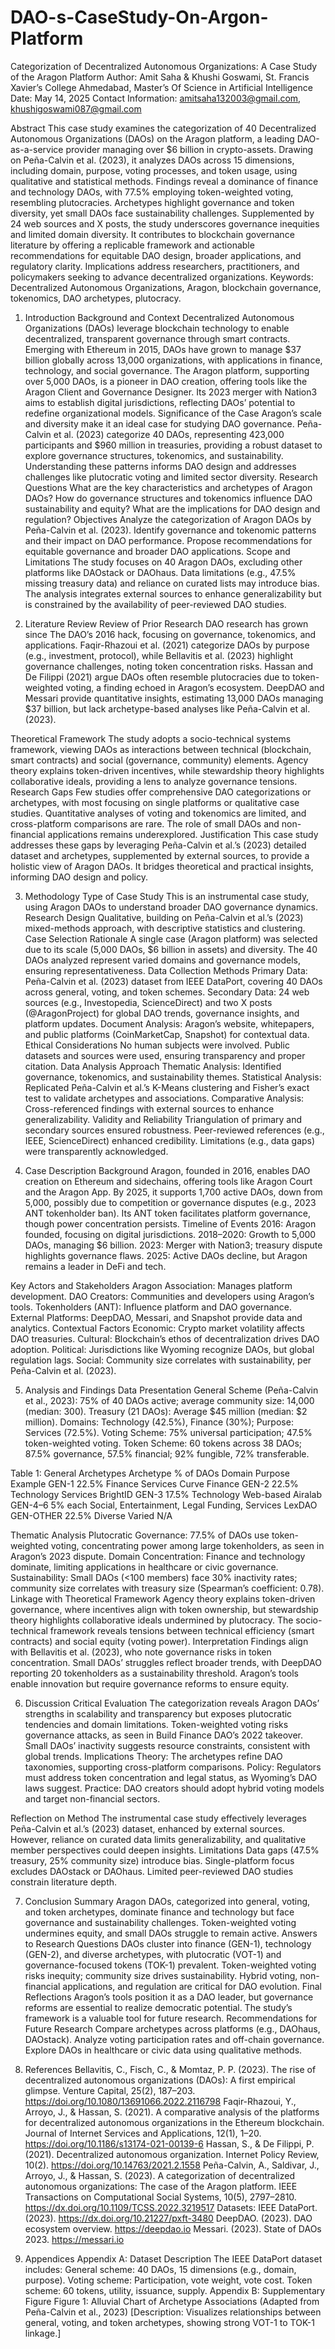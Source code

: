 # DAO-s-CaseStudy-On-Argon-Platform
Categorization of Decentralized Autonomous Organizations: A Case Study of the Aragon Platform
Author: Amit Saha & Khushi Goswami, St. Francis Xavier’s College Ahmedabad, Master’s Of Science in Artificial Intelligence
Date: May 14, 2025
Contact Information: amitsaha132003@gmail.com, khushigoswami087@gmail.com

Abstract
This case study examines the categorization of 40 Decentralized Autonomous Organizations (DAOs) on the Aragon platform, a leading DAO-as-a-service provider managing over $6 billion in crypto-assets. Drawing on Peña-Calvin et al. (2023), it analyzes DAOs across 15 dimensions, including domain, purpose, voting processes, and token usage, using qualitative and statistical methods. Findings reveal a dominance of finance and technology DAOs, with 77.5% employing token-weighted voting, resembling plutocracies. Archetypes highlight governance and token diversity, yet small DAOs face sustainability challenges. Supplemented by 24 web sources and X posts, the study underscores governance inequities and limited domain diversity. It contributes to blockchain governance literature by offering a replicable framework and actionable recommendations for equitable DAO design, broader applications, and regulatory clarity. Implications address researchers, practitioners, and policymakers seeking to advance decentralized organizations.
Keywords: Decentralized Autonomous Organizations, Aragon, blockchain governance, tokenomics, DAO archetypes, plutocracy.

1. Introduction
Background and Context
Decentralized Autonomous Organizations (DAOs) leverage blockchain technology to enable decentralized, transparent governance through smart contracts. Emerging with Ethereum in 2015, DAOs have grown to manage $37 billion globally across 13,000 organizations, with applications in finance, technology, and social governance. The Aragon platform, supporting over 5,000 DAOs, is a pioneer in DAO creation, offering tools like the Aragon Client and Governance Designer. Its 2023 merger with Nation3 aims to establish digital jurisdictions, reflecting DAOs’ potential to redefine organizational models.
Significance of the Case
Aragon’s scale and diversity make it an ideal case for studying DAO governance. Peña-Calvin et al. (2023) categorize 40 DAOs, representing 423,000 participants and $960 million in treasuries, providing a robust dataset to explore governance structures, tokenomics, and sustainability. Understanding these patterns informs DAO design and addresses challenges like plutocratic voting and limited sector diversity.
Research Questions
What are the key characteristics and archetypes of Aragon DAOs?
How do governance structures and tokenomics influence DAO sustainability and equity?
What are the implications for DAO design and regulation?
Objectives
Analyze the categorization of Aragon DAOs by Peña-Calvin et al. (2023).
Identify governance and tokenomic patterns and their impact on DAO performance.
Propose recommendations for equitable governance and broader DAO applications.
Scope and Limitations
The study focuses on 40 Aragon DAOs, excluding other platforms like DAOstack or DAOhaus. Data limitations (e.g., 47.5% missing treasury data) and reliance on curated lists may introduce bias. The analysis integrates external sources to enhance generalizability but is constrained by the availability of peer-reviewed DAO studies.

3. Literature Review
Review of Prior Research
DAO research has grown since The DAO’s 2016 hack, focusing on governance, tokenomics, and applications. Faqir-Rhazoui et al. (2021) categorize DAOs by purpose (e.g., investment, protocol), while Bellavitis et al. (2023) highlight governance challenges, noting token concentration risks. Hassan and De Filippi (2021) argue DAOs often resemble plutocracies due to token-weighted voting, a finding echoed in Aragon’s ecosystem. DeepDAO and Messari provide quantitative insights, estimating 13,000 DAOs managing $37 billion, but lack archetype-based analyses like Peña-Calvin et al. (2023).

Theoretical Framework
The study adopts a socio-technical systems framework, viewing DAOs as interactions between technical (blockchain, smart contracts) and social (governance, community) elements. Agency theory explains token-driven incentives, while stewardship theory highlights collaborative ideals, providing a lens to analyze governance tensions.
Research Gaps
Few studies offer comprehensive DAO categorizations or archetypes, with most focusing on single platforms or qualitative case studies. Quantitative analyses of voting and tokenomics are limited, and cross-platform comparisons are rare. The role of small DAOs and non-financial applications remains underexplored.
Justification
This case study addresses these gaps by leveraging Peña-Calvin et al.’s (2023) detailed dataset and archetypes, supplemented by external sources, to provide a holistic view of Aragon DAOs. It bridges theoretical and practical insights, informing DAO design and policy.

3. Methodology
Type of Case Study
This is an instrumental case study, using Aragon DAOs to understand broader DAO governance dynamics.
Research Design
Qualitative, building on Peña-Calvin et al.’s (2023) mixed-methods approach, with descriptive statistics and clustering.
Case Selection Rationale
A single case (Aragon platform) was selected due to its scale (5,000 DAOs, $6 billion in assets) and diversity. The 40 DAOs analyzed represent varied domains and governance models, ensuring representativeness.
Data Collection Methods
Primary Data: Peña-Calvin et al. (2023) dataset from IEEE DataPort, covering 40 DAOs across general, voting, and token schemes.
Secondary Data: 24 web sources (e.g., Investopedia, ScienceDirect) and two X posts (@AragonProject) for global DAO trends, governance insights, and platform updates.
Document Analysis: Aragon’s website, whitepapers, and public platforms (CoinMarketCap, Snapshot) for contextual data.
Ethical Considerations
No human subjects were involved. Public datasets and sources were used, ensuring transparency and proper citation.
Data Analysis Approach
Thematic Analysis: Identified governance, tokenomics, and sustainability themes.
Statistical Analysis: Replicated Peña-Calvin et al.’s K-Means clustering and Fisher’s exact test to validate archetypes and associations.
Comparative Analysis: Cross-referenced findings with external sources to enhance generalizability.
Validity and Reliability
Triangulation of primary and secondary sources ensured robustness.
Peer-reviewed references (e.g., IEEE, ScienceDirect) enhanced credibility.
Limitations (e.g., data gaps) were transparently acknowledged.

4. Case Description
Background
Aragon, founded in 2016, enables DAO creation on Ethereum and sidechains, offering tools like Aragon Court and the Aragon App. By 2025, it supports 1,700 active DAOs, down from 5,000, possibly due to competition or governance disputes (e.g., 2023 ANT tokenholder ban). Its ANT token facilitates platform governance, though power concentration persists.
Timeline of Events
2016: Aragon founded, focusing on digital jurisdictions.
2018–2020: Growth to 5,000 DAOs, managing $6 billion.
2023: Merger with Nation3; treasury dispute highlights governance flaws.
2025: Active DAOs decline, but Aragon remains a leader in DeFi and tech.

Key Actors and Stakeholders
Aragon Association: Manages platform development.
DAO Creators: Communities and developers using Aragon’s tools.
Tokenholders (ANT): Influence platform and DAO governance.
External Platforms: DeepDAO, Messari, and Snapshot provide data and analytics.
Contextual Factors
Economic: Crypto market volatility affects DAO treasuries.
Cultural: Blockchain’s ethos of decentralization drives DAO adoption.
Political: Jurisdictions like Wyoming recognize DAOs, but global regulation lags.
Social: Community size correlates with sustainability, per Peña-Calvin et al. (2023).

5. Analysis and Findings
Data Presentation
General Scheme (Peña-Calvin et al., 2023):
75% of 40 DAOs active; average community size: 14,000 (median: 300).
Treasury (21 DAOs): Average $45 million (median: $2 million).
Domains: Technology (42.5%), Finance (30%); Purpose: Services (72.5%).
Voting Scheme: 75% universal participation; 47.5% token-weighted voting.
Token Scheme: 60 tokens across 38 DAOs; 87.5% governance, 57.5% financial; 92% fungible, 72% transferable.

Table 1: General Archetypes
Archetype
% of DAOs
Domain
Purpose
Example
GEN-1
22.5%
Finance
Services
Curve Finance
GEN-2
22.5%
Technology
Services
BrightID
GEN-3
17.5%
Technology
Web-based
Airalab
GEN-4–6
5% each
Social, Entertainment, Legal
Funding, Services
LexDAO
GEN-OTHER
22.5%
Diverse
Varied
N/A


Thematic Analysis
Plutocratic Governance: 77.5% of DAOs use token-weighted voting, concentrating power among large tokenholders, as seen in Aragon’s 2023 dispute.
Domain Concentration: Finance and technology dominate, limiting applications in healthcare or civic governance.
Sustainability: Small DAOs (<100 members) face 30% inactivity rates; community size correlates with treasury size (Spearman’s coefficient: 0.78).
Linkage with Theoretical Framework
Agency theory explains token-driven governance, where incentives align with token ownership, but stewardship theory highlights collaborative ideals undermined by plutocracy. The socio-technical framework reveals tensions between technical efficiency (smart contracts) and social equity (voting power).
Interpretation
Findings align with Bellavitis et al. (2023), who note governance risks in token concentration. Small DAOs’ struggles reflect broader trends, with DeepDAO reporting 20 tokenholders as a sustainability threshold. Aragon’s tools enable innovation but require governance reforms to ensure equity.

6. Discussion
Critical Evaluation
The categorization reveals Aragon DAOs’ strengths in scalability and transparency but exposes plutocratic tendencies and domain limitations. Token-weighted voting risks governance attacks, as seen in Build Finance DAO’s 2022 takeover. Small DAOs’ inactivity suggests resource constraints, consistent with global trends.
Implications
Theory: The archetypes refine DAO taxonomies, supporting cross-platform comparisons.
Policy: Regulators must address token concentration and legal status, as Wyoming’s DAO laws suggest.
Practice: DAO creators should adopt hybrid voting models and target non-financial sectors.

Reflection on Method
The instrumental case study effectively leverages Peña-Calvin et al.’s (2023) dataset, enhanced by external sources. However, reliance on curated data limits generalizability, and qualitative member perspectives could deepen insights.
Limitations
Data gaps (47.5% treasury, 25% community size) introduce bias.
Single-platform focus excludes DAOstack or DAOhaus.
Limited peer-reviewed DAO studies constrain literature depth.

7. Conclusion
Summary
Aragon DAOs, categorized into general, voting, and token archetypes, dominate finance and technology but face governance and sustainability challenges. Token-weighted voting undermines equity, and small DAOs struggle to remain active.
Answers to Research Questions
DAOs cluster into finance (GEN-1), technology (GEN-2), and diverse archetypes, with plutocratic (VOT-1) and governance-focused tokens (TOK-1) prevalent.
Token-weighted voting risks inequity; community size drives sustainability.
Hybrid voting, non-financial applications, and regulation are critical for DAO evolution.
Final Reflections
Aragon’s tools position it as a DAO leader, but governance reforms are essential to realize democratic potential. The study’s framework is a valuable tool for future research.
Recommendations for Future Research
Compare archetypes across platforms (e.g., DAOhaus, DAOstack).
Analyze voting participation rates and off-chain governance.
Explore DAOs in healthcare or civic data using qualitative methods.

8. References
Bellavitis, C., Fisch, C., & Momtaz, P. P. (2023). The rise of decentralized autonomous organizations (DAOs): A first empirical glimpse. Venture Capital, 25(2), 187–203. https://doi.org/10.1080/13691066.2022.2116798
Faqir-Rhazoui, Y., Arroyo, J., & Hassan, S. (2021). A comparative analysis of the platforms for decentralized autonomous organizations in the Ethereum blockchain. Journal of Internet Services and Applications, 12(1), 1–20. https://doi.org/10.1186/s13174-021-00139-6
Hassan, S., & De Filippi, P. (2021). Decentralized autonomous organization. Internet Policy Review, 10(2). https://doi.org/10.14763/2021.2.1558
Peña-Calvin, A., Saldivar, J., Arroyo, J., & Hassan, S. (2023). A categorization of decentralized autonomous organizations: The case of the Aragon platform. IEEE Transactions on Computational Social Systems, 10(5), 2797–2810. https://dx.doi.org/10.1109/TCSS.2022.3219517
Datasets: IEEE DataPort. (2023). https://dx.doi.org/10.21227/pxft-3480
DeepDAO. (2023). DAO ecosystem overview. https://deepdao.io
Messari. (2023). State of DAOs 2023. https://messari.io

10. Appendices
Appendix A: Dataset Description
The IEEE DataPort dataset includes:
General scheme: 40 DAOs, 15 dimensions (e.g., domain, purpose).
Voting scheme: Participation, vote weight, vote cost.
Token scheme: 60 tokens, utility, issuance, supply.
Appendix B: Supplementary Figure
Figure 1: Alluvial Chart of Archetype Associations (Adapted from Peña-Calvin et al., 2023)
[Description: Visualizes relationships between general, voting, and token archetypes, showing strong VOT-1 to TOK-1 linkage.]

